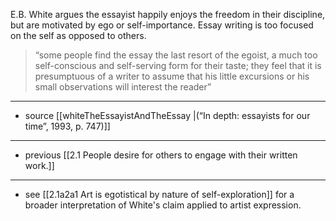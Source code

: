E.B. White argues the essayist happily enjoys the freedom in their discipline, but are motivated by ego or self-importance. Essay writing is too focused on the self as opposed to others.

> “some people find the essay the last resort of the egoist, a much too self-conscious and self-serving form for their taste; they feel that it is presumptuous of a writer to assume that his little excursions or his small observations will interest the reader”

---

- source  [[whiteTheEssayistAndTheEssay |(“In depth: essayists for our time”, 1993, p. 747)]]

---

- previous [[2.1 People desire for others to engage with their written work.]]

---

- see [[2.1a2a1 Art is egotistical by nature of self-exploration]] for a broader interpretation of White's claim applied to artist expression.